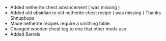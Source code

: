 - Added netherite chest advancement ( was missing )
- Added old obsidian to old netherite chest recipe ( was missing ) Thanks Shnupbups
- Made netherite recipes require a smithing table.
- Changed wooden chest tag to one that other mods use
- Added Barrels